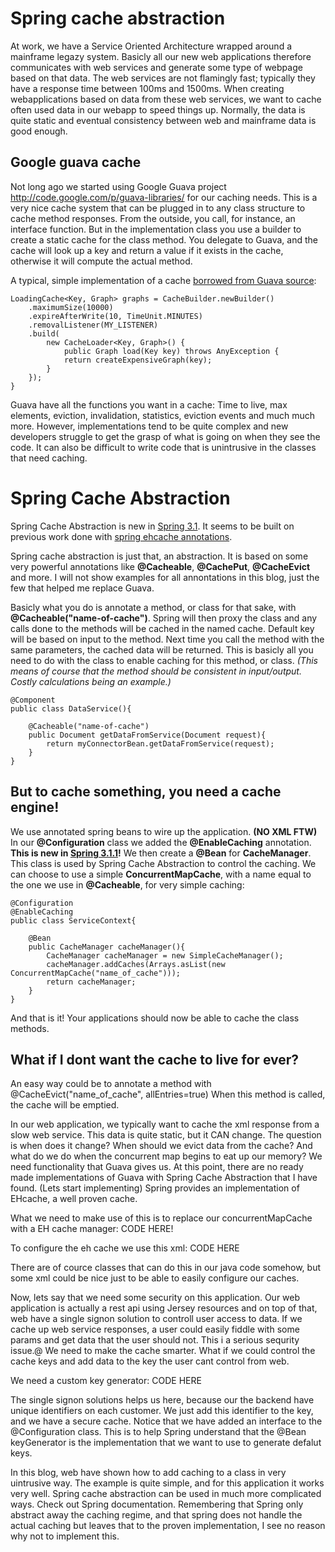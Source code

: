 Spring cache abstraction
=======

At work, we have a Service Oriented Architecture wrapped around a mainframe legazy system.
Basicly all our new web applications therefore communicates with web services and generate some type of webpage based on that data.
The web services are not flamingly fast; typically they have a response time between 100ms and 1500ms.
When creating webapplications based on data from these web services, we want to cache often used data in our webapp to speed things up.
Normally, the data is quite static and eventual consistency between web and mainframe data is good enough.

Google guava cache
-------

Not long ago we started using Google Guava project http://code.google.com/p/guava-libraries/ for our caching needs.
This is a very nice cache system that can be plugged in to any class structure to cache method responses.
From the outside, you call, for instance, an interface function. But in the implementation class you use a builder to create a static cache for the class method.
You delegate to Guava, and the cache will look up a key and return a value if it exists in the cache, otherwise it will compute the actual method.

A typical, simple implementation of a cache [borrowed from Guava source](http://code.google.com/p/guava-libraries/wiki/CachesExplained):

	LoadingCache<Key, Graph> graphs = CacheBuilder.newBuilder()
		.maximumSize(10000)
		.expireAfterWrite(10, TimeUnit.MINUTES)
		.removalListener(MY_LISTENER)
		.build(
			new CacheLoader<Key, Graph>() {
				public Graph load(Key key) throws AnyException {
				return createExpensiveGraph(key);
			}
		});
	}

Guava have all the functions you want in a cache: Time to live, max elements, eviction, invalidation, statistics, eviction events and much much more.
However, implementations tend to be quite complex and new developers struggle to get the grasp of what is going on when they see the code. It can also be difficult to
write code that is unintrusive in the classes that need caching.


Spring Cache Abstraction
=============

Spring Cache Abstraction is new in [Spring 3.1](http://static.springsource.org/spring/docs/3.1.0.M1/spring-framework-reference/html/cache.html).
It seems to be built on previous work done with [spring ehcache annotations](http://code.google.com/p/ehcache-spring-annotations/).

Spring cache abstraction is just that, an abstraction. It is based on some very powerful annotations like __@Cacheable__, __@CachePut__, __@CacheEvict__ and more.
I will not show examples for all annontations in this blog, just the few that helped me replace Guava.

Basicly what you do is annotate a method, or class for that sake, with **@Cacheable("name-of-cache")**. Spring will then proxy the class and any calls done to the methods
will be cached in the named cache. Default key will be based on input to the method. Next time you call the method with the same parameters, the cached data
will be returned. This is basicly all you need to do with the class to enable caching for this method, or class.
_(This means of course that the method should be consistent in input/output. Costly calculations being an example.)_

	@Component
	public class DataService(){

		@Cacheable("name-of-cache")
		public Document getDataFromService(Document request){
			return myConnectorBean.getDataFromService(request);
		}
	}

But to cache something, you need a cache engine!
--------

We use annotated spring beans to wire up the application. __(NO XML FTW)__
In our __@Configuration__ class we added the __@EnableCaching__ annotation. __This is new in [Spring 3.1.1](name_of_cache)!__
We then create a __@Bean__ for __CacheManager__. This class is used by Spring Cache Abstraction to control the caching.
We can choose to use a simple __ConcurrentMapCache__, with a name equal to the one we use in __@Cacheable__, for very simple caching:

	@Configuration
	@EnableCaching
	public class ServiceContext{

		@Bean
		public CacheManager cacheManager(){
			CacheManager cacheManager = new SimpleCacheManager();
         	cacheManager.addCaches(Arrays.asList(new ConcurrentMapCache("name_of_cache")));
         	return cacheManager;
		}
	}

And that is it! Your applications should now be able to cache the class methods.

What if I dont want the cache to live for ever?
---------
An easy way could be to annotate a method with @CacheEvict("name_of_cache", allEntries=true)
When this method is called, the cache will be emptied.

In our web application, we typically want to cache the xml response from a slow web service. This data is quite static, but it CAN change.
The question is when does it change? When should we evict data from the cache? And what do we do when the concurrent map begins to eat up our memory?
We need functionality that Guava gives us. At this point, there are no ready made implementations of Guava with Spring Cache Abstraction that I have found. (Lets start implementing)
Spring provides an implementation of EHcache, a well proven cache.

What we need to make use of this is to replace our concurrentMapCache with a EH cache manager:
CODE HERE!

To configure the eh cache we use this xml:
CODE HERE

There are of cource classes that can do this in our java code somehow, but some xml could be nice just to be able to easily configure our caches.


Now, lets say that we need some security on this application. Our web application is actually a rest api using Jersey resources and on top of that, web have a single signon solution to controll
user access to data. If we cache up web service responses, a user could easily fiddle with some params and get data that the user should not. This i a serious sequrity issue.@
We need to make the cache smarter. What if we could control the cache keys and add data to the key the user cant control from web.

We need a custom key generator:
CODE HERE

The single signon solutions helps us here, because our the backend have unique identifiers on each customer. We just add this identifier to the key, and we have a secure cache.
Notice that we have added an interface to the @Configuration class. This is to help Spring understand that the @Bean keyGenerator is the implementation that we want to use to generate defalut keys.



In this blog, web have shown how to add caching to a class in very uintrusive way. The example is quite simple,
and for this application it works very well. Spring cache abstraction can be used in much more complicated ways. Check out Spring documentation.
Remembering that Spring only abstract away the caching regime, and that spring does not handle the actual caching but leaves that to the proven implementation, I see no reason
why not to implement this.
